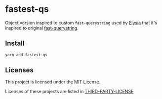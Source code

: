 # fastest-qs

Object version inspired to custom `fast-querystring` used by [Elysia](https://github.com/elysiajs/elysia) that it's inspired to original [fast-querystring](https://github.com/anonrig/fast-querystring).

## Install
```sh
yarn add fastest-qs
```

## Licenses

This project is licensed under the [MIT License](LICENSE).

Licenses of these projects are listed in [THIRD-PARTY-LICENSE](THIRD-PARTY-LICENSE)